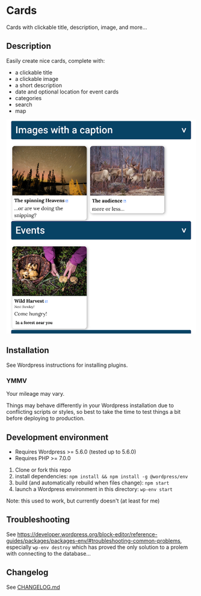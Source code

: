 # Cards

Cards with clickable title, description, image, and more…

## Description

Easily create nice cards, complete with:
- a clickable title
- a clickable image
- a short description
- date and optional location for event cards
- categories
- search
- map

![Screenshot](/screenshot.png)

## Installation

See Wordpress instructions for installing plugins.

### YMMV

Your mileage may vary.

Things may behave differently in your Wordpress installation due to conflicting scripts or styles, so best to take the time to test things a bit before deploying to production.

## Development environment

- Requires Wordpress >=  5.6.0 (tested up to 5.6.0)
- Requires PHP >= 7.0.0
1. Clone or fork this repo
2. install dependencies: `npm install && npm install -g @wordpress/env`
3. build (and automatically rebuild when files change): `npm start`
4. launch a Wordpress environment in this directory: `wp-env start`

Note: this used to work, but currently doesn't (at least for me)

## Troubleshooting

See https://developer.wordpress.org/block-editor/reference-guides/packages/packages-env/#troubleshooting-common-problems, especially `wp-env destroy` which has proved the only solution to a prolem with connecting to the database…

## Changelog

See [CHANGELOG.md](/CHANGELOG.md)

